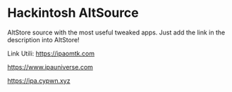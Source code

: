 # Hackintosh AltSource

AltStore source with the most useful tweaked apps. Just add the link in the description into AltStore!

Link Utili:
https://ipaomtk.com

https://www.ipauniverse.com

https://ipa.cypwn.xyz


